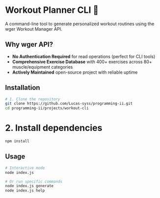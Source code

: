 # Workout Planner CLI 💪

A command-line tool to generate personalized workout routines using the wger Workout Manager API.

## Why wger API?
- **No Authentication Required** for read operations (perfect for CLI tools)
- **Comprehensive Exercise Database** with 400+ exercises across 80+ muscle/equipment categories
- **Actively Maintained** open-source project with reliable uptime

## Installation

```bash
# 1. Clone the repository
git clone https://github.com/Lucas-syss/programming-ii.git
cd programming-ii/projects/workout-cli
```

# 2. Install dependencies
```bash
npm install
```



## Usage
```bash
# Interactive mode
node index.js

# Or run specific commands
node index.js generate
node index.js help
```

